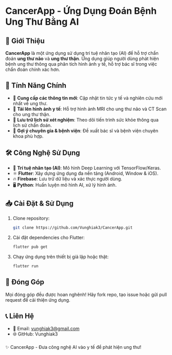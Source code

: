# CancerApp - Ứng Dụng Đoán Bệnh Ung Thư Bằng AI

## 🏥 Giới Thiệu
**CancerApp** là một ứng dụng sử dụng trí tuệ nhân tạo (AI) để hỗ trợ chẩn đoán **ung thư não** và **ung thư thận**. Ứng dụng giúp người dùng phát hiện bệnh ung thư thông qua phân tích hình ảnh y tế, hỗ trợ bác sĩ trong việc chẩn đoán chính xác hơn.

## 🚀 Tính Năng Chính
- 📰 **Cung cấp các thông tin mới**: Cập nhật tin tức y tế và nghiên cứu mới nhất về ung thư.
- 📸 **Tải lên hình ảnh y tế**: Hỗ trợ hình ảnh MRI cho ung thư não và CT Scan cho ung thư thận.
- 💾 **Lưu trữ lịch sử xét nghiệm**: Theo dõi tiến trình sức khỏe thông qua lịch sử chẩn đoán.
- 📌 **Gợi ý chuyên gia & bệnh viện**: Đề xuất bác sĩ và bệnh viện chuyên khoa phù hợp.

## 🛠 Công Nghệ Sử Dụng
- 🤖 **Trí tuệ nhân tạo (AI)**: Mô hình Deep Learning với TensorFlow/Keras.
- ⚛ **Flutter**: Xây dựng ứng dụng đa nền tảng (Android, Window & iOS).
- 🔥 **Firebase**: Lưu trữ dữ liệu và xác thực người dùng.
- 🖥 **Python**: Huấn luyện mô hình AI, xử lý hình ảnh.

## 📥 Cài Đặt & Sử Dụng
1. Clone repository:
   ```sh
   git clone https://github.com/Vunghiak3/CancerApp.git
2. Cài đặt dependencies cho Flutter:
   ```sh
   flutter pub get
3. Chạy ứng dụng trên thiết bị giả lập hoặc thật:
   ```sh
   flutter run
   
## 🤝 Đóng Góp
Mọi đóng góp đều được hoan nghênh! Hãy fork repo, tạo issue hoặc gửi pull request để cải thiện ứng dụng.

## 📞 Liên Hệ
- 📧 Email: vunghiak3@gmail.com
- 🌐 GitHub: Vunghiak3

###
✨ CancerApp - Đưa công nghệ AI vào y tế để phát hiện ung thư!